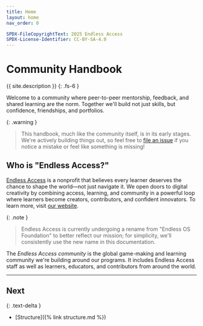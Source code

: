 ```yaml
---
title: Home
layout: home
nav_order: 0

SPDX-FileCopyrightText: 2025 Endless Access
SPDX-License-Identifier: CC-BY-SA-4.0
---
```


# Community Handbook

{{ site.description }}
{: .fs-6 }

Welcome to a community where peer-to-peer mentorship, feedback, and shared learning are the norm. Together we'll build not just skills, but confidence, friendships, and portfolios.

{: .warning }
>This handbook, much like the community itself, is in its early stages. We're actively building things out, so feel free to [file an issue] if you notice a mistake or feel like something is missing!

## Who is "Endless Access?"

[Endless Access] is a nonprofit that believes every learner deserves the chance to shape the world—not just navigate it. We open doors to digital creativity by combining access, learning, and community in a powerful loop where learners become creators, contributors, and confident innovators. To learn more, visit [our website][Endless Access].
 
{: .note }
>Endless Access is currently undergoing a rename from "Endless OS Foundation" to better reflect our mission; for simplicity, we'll consistently use the new name in this documentation.

The _Endless Access community_ is the global game-making and learning community we're building around our programs. It includes Endless Access staff as well as learners, educators, and contributors from around the world.

[Endless Access]: https://www.endlessos.org/
[file an issue]: https://github.com/Endless-Access-Community/handbook/issues

---

## Next
{: .text-delta }

- [Structure]({% link structure.md %})
